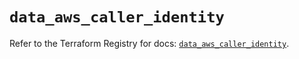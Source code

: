 # `data_aws_caller_identity`

Refer to the Terraform Registry for docs: [`data_aws_caller_identity`](https://registry.terraform.io/providers/hashicorp/aws/3.76.1/docs/data-sources/caller_identity).
